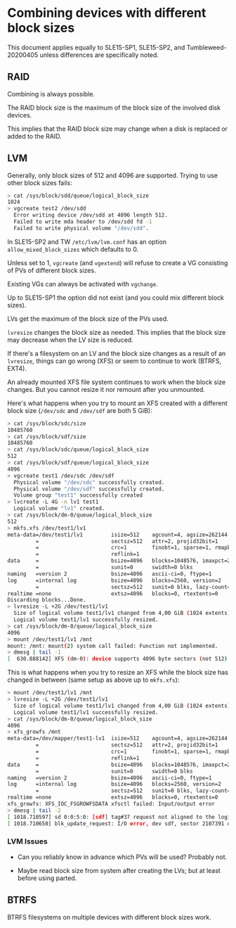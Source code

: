 # Combining devices with different block sizes

This document applies equally to SLE15-SP1, SLE15-SP2, and Tumbleweed-20200405
unless differences are specifically noted.

## RAID

Combining is always possible.

The RAID block size is the maximum of the block size of the involved disk
devices.

This implies that the RAID block size may change when a disk is replaced or
added to the RAID.

## LVM

Generally, only block sizes of 512 and 4096 are supported. Trying to use other block
sizes fails:

```sh
> cat /sys/block/sdd/queue/logical_block_size
1024
> vgcreate test2 /dev/sdd
  Error writing device /dev/sdd at 4096 length 512.
  Failed to write mda header to /dev/sdd fd -1
  Failed to write physical volume "/dev/sdd".
```

In SLE15-SP2 and TW `/etc/lvm/lvm.conf` has an option
`allow_mixed_block_sizes` which defaults to 0.

Unless set to 1, `vgcreate` (and `vgextend`) will refuse to create a VG
consisting of PVs of different block sizes.

Existing VGs can always be activated with `vgchange`.

Up to SLE15-SP1 the option did not exist (and you could mix different block
sizes).

LVs get the maximum of the block size of the PVs used.

`lvresize` changes the block size as needed. This implies that the block size
may decrease when the LV size is reduced.

If there's a filesystem on an LV and the block size changes as a result of an
`lvresize`, things can go wrong (XFS) or seem to continue to work (BTRFS,
EXT4).

An already mounted XFS file system continues to work when the block size changes.
But you cannot resize it nor remount after you unmounted.

Here's what happens when you try to mount an XFS created with a different
block size (`/dev/sdc` and `/dev/sdf` are both 5 GiB):

```sh
> cat /sys/block/sdc/size
10485760
> cat /sys/block/sdf/size
10485760
> cat /sys/block/sdc/queue/logical_block_size
512
> cat /sys/block/sdf/queue/logical_block_size
4096
> vgcreate test1 /dev/sdc /dev/sdf
  Physical volume "/dev/sdc" successfully created.
  Physical volume "/dev/sdf" successfully created.
  Volume group "test1" successfully created
> lvcreate -L 4G -n lv1 test1
  Logical volume "lv1" created.
> cat /sys/block/dm-0/queue/logical_block_size
512
> mkfs.xfs /dev/test1/lv1
meta-data=/dev/test1/lv1         isize=512    agcount=4, agsize=262144 blks
         =                       sectsz=512   attr=2, projid32bit=1
         =                       crc=1        finobt=1, sparse=1, rmapbt=0
         =                       reflink=1
data     =                       bsize=4096   blocks=1048576, imaxpct=25
         =                       sunit=0      swidth=0 blks
naming   =version 2              bsize=4096   ascii-ci=0, ftype=1
log      =internal log           bsize=4096   blocks=2560, version=2
         =                       sectsz=512   sunit=0 blks, lazy-count=1
realtime =none                   extsz=4096   blocks=0, rtextents=0
Discarding blocks...Done.
> lvresize -L +2G /dev/test1/lv1
  Size of logical volume test1/lv1 changed from 4,00 GiB (1024 extents) to 6,00 GiB (1536 extents).
  Logical volume test1/lv1 successfully resized.
> cat /sys/block/dm-0/queue/logical_block_size
4096
> mount /dev/test1/lv1 /mnt
mount: /mnt: mount(2) system call failed: Function not implemented.
> dmesg | tail -1
[  630.888142] XFS (dm-0): device supports 4096 byte sectors (not 512)
```

This is what happens when you try to resize an XFS while the block size has
changed in between (same setup as above up to `mkfs.xfs`):

```sh
> mount /dev/test1/lv1 /mnt
> lvresize -L +2G /dev/test1/lv1
  Size of logical volume test1/lv1 changed from 4,00 GiB (1024 extents) to 6,00 GiB (1536 extents).
  Logical volume test1/lv1 successfully resized.
> cat /sys/block/dm-0/queue/logical_block_size
4096
> xfs_growfs /mnt
meta-data=/dev/mapper/test1-lv1  isize=512    agcount=4, agsize=262144 blks
         =                       sectsz=512   attr=2, projid32bit=1
         =                       crc=1        finobt=1, sparse=1, rmapbt=0
         =                       reflink=1
data     =                       bsize=4096   blocks=1048576, imaxpct=25
         =                       sunit=0      swidth=0 blks
naming   =version 2              bsize=4096   ascii-ci=0, ftype=1
log      =internal log           bsize=4096   blocks=2560, version=2
         =                       sectsz=512   sunit=0 blks, lazy-count=1
realtime =none                   extsz=4096   blocks=0, rtextents=0
xfs_growfs: XFS_IOC_FSGROWFSDATA xfsctl failed: Input/output error
> dmesg | tail -2
[ 1018.710597] sd 0:0:5:0: [sdf] tag#37 request not aligned to the logical block size
[ 1018.710650] blk_update_request: I/O error, dev sdf, sector 2107391 op 0x0:(READ) flags 0x1000 phys_seg 1 prio class 0
```

### LVM Issues

- Can you reliably know in advance which PVs will be used? Probably not.

- Maybe read block size from system after creating the LVs; but at least
  before using parted.

## BTRFS

BTRFS filesystems on multiple devices with different block sizes work.

